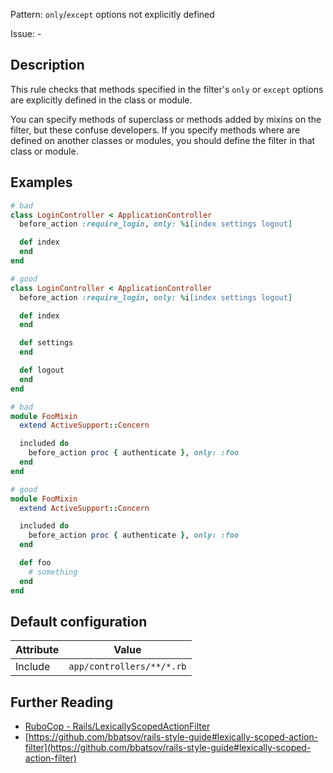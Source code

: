 Pattern: `only`/`except` options not explicitly defined 

Issue: -

## Description

This rule checks that methods specified in the filter's `only` or `except` options are explicitly defined in the class or module.

You can specify methods of superclass or methods added by mixins on the filter, but these confuse developers. If you specify methods where are defined on another classes or modules, you should define the filter in that class or module.

## Examples

```ruby
# bad
class LoginController < ApplicationController
  before_action :require_login, only: %i[index settings logout]

  def index
  end
end

# good
class LoginController < ApplicationController
  before_action :require_login, only: %i[index settings logout]

  def index
  end

  def settings
  end

  def logout
  end
end
```
```ruby
# bad
module FooMixin
  extend ActiveSupport::Concern

  included do
    before_action proc { authenticate }, only: :foo
  end
end

# good
module FooMixin
  extend ActiveSupport::Concern

  included do
    before_action proc { authenticate }, only: :foo
  end

  def foo
    # something
  end
end
```

## Default configuration

Attribute | Value
--- | ---
Include | `app/controllers/**/*.rb`

## Further Reading

* [RuboCop - Rails/LexicallyScopedActionFilter](https://rubocop.readthedocs.io/en/latest/cops_rails/#railslexicallyscopedactionfilter)
* [https://github.com/bbatsov/rails-style-guide#lexically-scoped-action-filter](https://github.com/bbatsov/rails-style-guide#lexically-scoped-action-filter)
